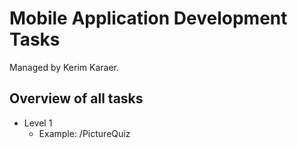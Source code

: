 # Mobile Application Development Tasks
Managed by Kerim Karaer.

## Overview of all tasks
* Level 1
  * Example: /PictureQuiz